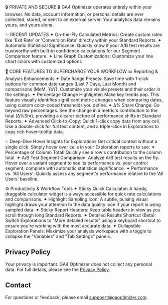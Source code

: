🔒 PRIVATE AND SECURE 🔒
GA4 Optimizer operates entirely within your browser. No data, account information, or personal details are ever collected, stored, or sent to an external server. Your analytics data remains yours, and yours alone.

✨ RECENT UPDATES
✦ On-the-Fly Calculated Metrics: Create custom rates like 'Exit Rate' or 'Conversion Rate' directly within your Standard Reports.
✦ Automatic Statistical Significance: Quickly know if your A/B test results are trustworthy with built-in confidence calculations for our Segment Comparison feature.
✦ Line Graph Customizations: Customize your line chart colors with customized options

🚀 CORE FEATURES TO SUPERCHARGE YOUR WORKFLOW
📊 Reporting & Analysis Enhancements
✦ Date Range Presets: Save time with 1-click buttons for common date ranges (Last 7 Days, Last Month) and comparisons (MoM, YoY). Customize your visible presets and their order in the settings.
✦ Percentage Change Highlighter: Make key trends pop. This feature visually identifies significant metric changes when comparing dates, using custom color-coded thresholds you define.
✦ Δ% Share Change: Go beyond raw percentages. See the change in a metric's contribution to the total (Δ%Shr), providing a clearer picture of performance shifts in Standard Reports.
✦ Advanced Click-to-Copy: Quick 1-click copy data from any cell. Use a double-click for full text content, and a triple-click in Explorations to copy rich hover-tooltip data.

💡 Deep-Dive Hover Insights for Explorations
Get critical context without a single click. Simply hover over cells in your Exploration reports to see:
✦ Percentage of Column Total: Quickly see a row's contribution to the column total.
✦ A/B Test Segment Comparison: Analyze A/B test results on the fly. Hover over a variant segment to see its performance vs. your control segment, complete with automatic statistical significance.
✦ Performance vs. 'All Users': Quickly assess any segment's performance relative to the 'All Users' baseline.

⚙️ Productivity & Workflow Tools
✦ Sticky Quick Calculator: A handy, draggable calculator widget is always accessible for quick rate calculations and comparisons.
✦ Highlight Sampling Icon: A subtle, pulsing visual highlight draws your attention to the data quality icon if your report is using sampled data.
✦ Sticky Report Headers: Keep table headers in view as you scroll through long Standard Reports.
✦ Detailed Results Shortcut (Beta): Switch Explorations to "More detailed results" using a keyboard shortcut to ensure you're working with the most accurate data. 
✦ Collapsible Exploration Panels: Maximize your analysis workspace with a toggle to collapse the "Variables" and "Tab Settings" panels.


## Privacy Policy

Your privacy is important. GA4 Optimizer does not collect any personal data. For full details, please see the [Privacy Policy](https://www.gaoptimizer.com/privacy/).

## Contact

For questions or feedback, please email [suppoert@gaoptimizer.com](mailto:suppoert@gaoptimizer.com).
